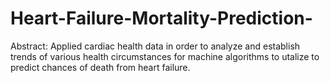 # Heart-Failure-Mortality-Prediction-

Abstract: 
Applied cardiac health data in order to analyze and establish trends of various health circumstances for machine algorithms to utalize to predict chances of death from heart failure. 
